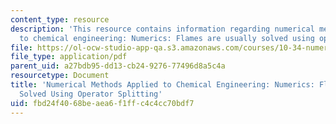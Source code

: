 ```yaml
---
content_type: resource
description: 'This resource contains information regarding numerical methods applied
  to chemical engineering: Numerics: Flames are usually solved using operator splitting.'
file: https://ol-ocw-studio-app-qa.s3.amazonaws.com/courses/10-34-numerical-methods-applied-to-chemical-engineering-fall-2015/fbd24f4068beaea6f1ffc4c4cc70bdf7_MIT10_34F15_Lec31_1.pdf
file_type: application/pdf
parent_uid: a27bdb95-dd13-cb24-9276-77496d8a5c4a
resourcetype: Document
title: 'Numerical Methods Applied to Chemical Engineering: Numerics: Flames are Usually
  Solved Using Operator Splitting'
uid: fbd24f40-68be-aea6-f1ff-c4c4cc70bdf7
---
```

